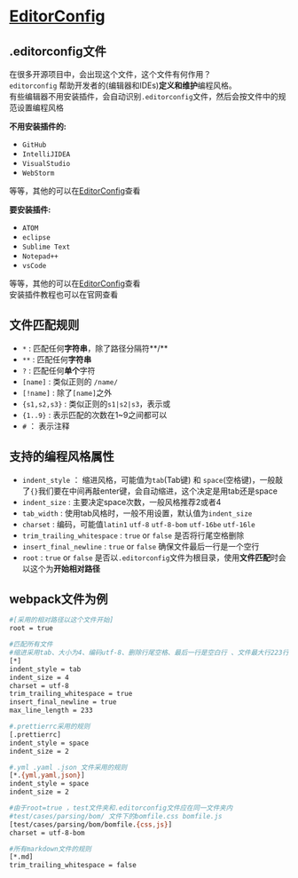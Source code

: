 # [EditorConfig](http://editorconfig.org/#overview)

## .editorconfig文件

在很多开源项目中，会出现这个文件，这个文件有何作用？<br>
`editorconfig` 帮助开发者的(编辑器和IDEs)**定义和维护**编程风格。<br>
有些编辑器不用安装插件，会自动识别`.editorconfig`文件，然后会按文件中的规范设置编程风格<br>

**不用安装插件的:**

- `GitHub`
- `IntelliJIDEA`
- `VisualStudio`
- `WebStorm`

等等，其他的可以在[EditorConfig](http://editorconfig.org/#overview)查看

**要安装插件:**

- `ATOM`
- `eclipse`
- `Sublime Text`
- `Notepad++`
- `vsCode`

等等，其他的可以在[EditorConfig](http://editorconfig.org/#overview)查看<br>
安装插件教程也可以在官网查看

## 文件匹配规则

- `*` : 匹配任何**字符串**，除了路径分隔符**/**  
- `**` : 匹配任何**字符串**
- `?` : 匹配任何**单个**字符
- `[name]` : 类似正则的 `/name/`
- `[!name]` : 除了`[name]`之外
- `{s1,s2,s3}` : 类似正则的`s1|s2|s3`，表示或
- `{1..9}` : 表示匹配的次数在1~9之间都可以
- `#` ： 表示注释

## 支持的编程风格属性

- `indent_style` ： 缩进风格，可能值为`tab`(Tab键) 和 `space`(空格键)，一般敲了`{}`我们要在中间再敲enter键，会自动缩进，这个决定是用tab还是space
- `indent_size` : 主要决定space次数，一般风格推荐2或者4
- `tab_width` : 使用tab风格时，一般不用设置，默认值为`indent_size`
- `charset` : 编码，可能值`latin1` `utf-8` `utf-8-bom` `utf-16be` `utf-16le`
- `trim_trailing_whitespace` : `true` or `false` 是否将行尾空格删除
- `insert_final_newline` : `true` or `false` 确保文件最后一行是一个空行
- `root` : `true` or `false` 是否以`.editorconfig`文件为根目录，使用**文件匹配**时会以这个为**开始相对路径**

## webpack文件为例

```bash
#[采用的相对路径以这个文件开始]
root = true

#匹配所有文件
#缩进采用tab、大小为4、编码utf-8、删除行尾空格、最后一行是空白行 、文件最大行223行
[*]
indent_style = tab
indent_size = 4
charset = utf-8
trim_trailing_whitespace = true
insert_final_newline = true
max_line_length = 233

#.prettierrc采用的规则
[.prettierrc]
indent_style = space
indent_size = 2

#.yml .yaml .json 文件采用的规则
[*.{yml,yaml,json}]
indent_style = space
indent_size = 2

#由于root=true ，test文件夹和.editorconfig文件应在同一文件夹内
#test/cases/parsing/bom/ 文件下的bomfile.css bomfile.js
[test/cases/parsing/bom/bomfile.{css,js}]
charset = utf-8-bom

#所有markdown文件的规则
[*.md]
trim_trailing_whitespace = false
```
